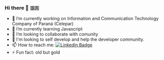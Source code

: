### Hi there 👋 :brazil:


- 🔭 I’m currently working on Information and Communication Technology Company of Paraná (Celepar)
- 🌱 I’m currently learning Javascript
- 👯 I’m looking to collaborate with comunity
- 🤔 I'm looking to self develop and help the developer community.
- 📫 How to reach me: [![Linkedin Badge](https://img.shields.io/badge/-LinkedIn-blue?style=flat-square&logo=Linkedin&logoColor=white&link=https://www.https://www.linkedin.com/in/ygor-muller-6b5a471a1//)](https://www.https://www.linkedin.com/in/ygor-muller-6b5a471a1//)
- ⚡ Fun fact: old but gold

